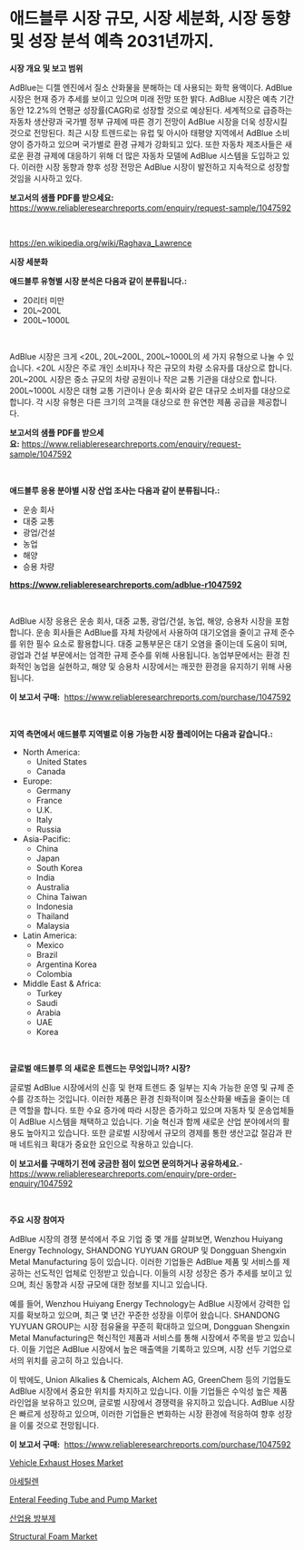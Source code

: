 <p><h1>애드블루 시장 규모, 시장 세분화, 시장 동향 및 성장 분석 예측 2031년까지.</h1></p><p><strong>시장 개요 및 보고 범위</strong></p>
<p><p>AdBlue는 디젤 엔진에서 질소 산화물을 분해하는 데 사용되는 화학 용액이다. AdBlue 시장은 현재 증가 추세를 보이고 있으며 미래 전망 또한 밝다. AdBlue 시장은 예측 기간 동안 12.2%의 연평균 성장률(CAGR)로 성장할 것으로 예상된다. 세계적으로 급증하는 자동차 생산량과 국가별 정부 규제에 따른 경기 전망이 AdBlue 시장을 더욱 성장시킬 것으로 전망된다. 최근 시장 트렌드로는 유럽 및 아시아 태평양 지역에서 AdBlue 소비 양이 증가하고 있으며 국가별로 환경 규제가 강화되고 있다. 또한 자동차 제조사들은 새로운 환경 규제에 대응하기 위해 더 많은 자동차 모델에 AdBlue 시스템을 도입하고 있다. 이러한 시장 동향과 향후 성장 전망은 AdBlue 시장이 발전하고 지속적으로 성장할 것임을 시사하고 있다.</p></p>
<p><strong>보고서의 샘플 PDF를 받으세요:</strong> <a href="https://www.reliableresearchreports.com/enquiry/request-sample/1047592">https://www.reliableresearchreports.com/enquiry/request-sample/1047592</a></p>
<p>&nbsp;</p>
<p><a href="https://en.wikipedia.org/wiki/Raghava_Lawrence">https://en.wikipedia.org/wiki/Raghava_Lawrence</a></p>
<p><strong>시장 세분화</strong></p>
<p><strong>애드블루 유형별 시장 분석은 다음과 같이 분류됩니다.:</strong></p>
<p><ul><li>20리터 미만</li><li>20L~200L</li><li>200L~1000L</li></ul></p>
<p>&nbsp;</p>
<p><p>AdBlue 시장은 크게 <20L, 20L~200L, 200L~1000L의 세 가지 유형으로 나눌 수 있습니다. <20L 시장은 주로 개인 소비자나 작은 규모의 차량 소유자를 대상으로 합니다. 20L~200L 시장은 중소 규모의 차량 공원이나 작은 교통 기관을 대상으로 합니다. 200L~1000L 시장은 대형 교통 기관이나 운송 회사와 같은 대규모 소비자를 대상으로 합니다. 각 시장 유형은 다른 크기의 고객을 대상으로 한 유연한 제품 공급을 제공합니다.</p></p>
<p><strong>보고서의 샘플 PDF를 받으세요:</strong>&nbsp;<a href="https://www.reliableresearchreports.com/enquiry/request-sample/1047592">https://www.reliableresearchreports.com/enquiry/request-sample/1047592</a></p>
<p>&nbsp;</p>
<p><strong> 애드블루 응용 분야별 시장 산업 조사는 다음과 같이 분류됩니다.:</strong></p>
<p><ul><li>운송 회사</li><li>대중 교통</li><li>광업/건설</li><li>농업</li><li>해양</li><li>승용 차량</li></ul></p>
<p><strong><a href="https://www.reliableresearchreports.com/adblue-r1047592">https://www.reliableresearchreports.com/adblue-r1047592</a></strong></p>
<p>&nbsp;</p>
<p><p>AdBlue 시장 응용은 운송 회사, 대중 교통, 광업/건설, 농업, 해양, 승용차 시장을 포함합니다. 운송 회사들은 AdBlue를 자체 차량에서 사용하여 대기오염을 줄이고 규제 준수를 위한 필수 요소로 활용합니다. 대중 교통부문은 대기 오염을 줄이는데 도움이 되며, 광업과 건설 부문에서는 엄격한 규제 준수를 위해 사용됩니다. 농업부문에서는 환경 친화적인 농업을 실현하고, 해양 및 승용차 시장에서는 깨끗한 환경을 유지하기 위해 사용됩니다.</p></p>
<p><strong>이 보고서 구매:</strong>&nbsp; <a href="https://www.reliableresearchreports.com/purchase/1047592">https://www.reliableresearchreports.com/purchase/1047592</a></p>
<p>&nbsp;</p>
<p><strong>지역 측면에서 애드블루 지역별로 이용 가능한 시장 플레이어는 다음과 같습니다.:</strong></p>
<p><ul>
    <li>
        North America:
        <ul>
            <li>United States</li>
            <li>Canada</li>
        </ul>
    </li>
    <li>
        Europe:
        <ul>
            <li>Germany</li>
            <li>France</li>
            <li>U.K.</li>
            <li>Italy</li>
            <li>Russia</li>
        </ul>
    </li>
    <li>
        Asia-Pacific:
        <ul>
            <li>China</li>
            <li>Japan</li>
            <li>South Korea</li>
            <li>India</li>
            <li>Australia</li>
            <li>China Taiwan</li>
            <li>Indonesia</li>
            <li>Thailand</li>
            <li>Malaysia</li>
        </ul>
    </li>
    <li>
        Latin America:
        <ul>
            <li>Mexico</li>
            <li>Brazil</li>
            <li>Argentina Korea</li>
            <li>Colombia</li>
        </ul>
    </li>
    <li>
        Middle East & Africa:
        <ul>
            <li>Turkey</li>
            <li>Saudi</li>
            <li>Arabia</li>
            <li>UAE</li>
            <li>Korea</li>
        </ul>
    </li>
    </ul></p>
<p>&nbsp;</p>
<p><strong>글로벌 애드블루 의 새로운 트렌드는 무엇입니까? 시장?</strong></p>
<p><p>글로벌 AdBlue 시장에서의 신흥 및 현재 트렌드 중 일부는 지속 가능한 운영 및 규제 준수를 강조하는 것입니다. 이러한 제품은 환경 친화적이며 질소산화물 배출을 줄이는 데 큰 역할을 합니다. 또한 수요 증가에 따라 시장은 증가하고 있으며 자동차 및 운송업체들이 AdBlue 시스템을 채택하고 있습니다. 기술 혁신과 함께 새로운 산업 분야에서의 활용도 높아지고 있습니다. 또한 글로벌 시장에서 규모의 경제를 통한 생산고값 절감과 판매 네트워크 확대가 중요한 요인으로 작용하고 있습니다.</p></p>
<p><strong>이 보고서를 구매하기 전에 궁금한 점이 있으면 문의하거나 공유하세요.</strong>- <a href="https://www.reliableresearchreports.com/enquiry/pre-order-enquiry/1047592">https://www.reliableresearchreports.com/enquiry/pre-order-enquiry/1047592</a></p>
<p>&nbsp;</p>
<p><strong>주요 시장 참여자</strong></p>
<p><p>AdBlue 시장의 경쟁 분석에서 주요 기업 중 몇 개를 살펴보면, Wenzhou Huiyang Energy Technology, SHANDONG YUYUAN GROUP 및 Dongguan Shengxin Metal Manufacturing 등이 있습니다. 이러한 기업들은 AdBlue 제품 및 서비스를 제공하는 선도적인 업체로 인정받고 있습니다. 이들의 시장 성장은 증가 추세를 보이고 있으며, 최신 동향과 시장 규모에 대한 정보를 지니고 있습니다.</p><p>예를 들어, Wenzhou Huiyang Energy Technology는 AdBlue 시장에서 강력한 입지를 확보하고 있으며, 최근 몇 년간 꾸준한 성장을 이루어 왔습니다. SHANDONG YUYUAN GROUP는 시장 점유율을 꾸준히 확대하고 있으며, Dongguan Shengxin Metal Manufacturing은 혁신적인 제품과 서비스를 통해 시장에서 주목을 받고 있습니다. 이들 기업은 AdBlue 시장에서 높은 매출액을 기록하고 있으며, 시장 선두 기업으로서의 위치를 공고히 하고 있습니다.</p><p>이 밖에도, Union Alkalies & Chemicals, Alchem AG, GreenChem 등의 기업들도 AdBlue 시장에서 중요한 위치를 차지하고 있습니다. 이들 기업들은 수익성 높은 제품 라인업을 보유하고 있으며, 글로벌 시장에서 경쟁력을 유지하고 있습니다. AdBlue 시장은 빠르게 성장하고 있으며, 이러한 기업들은 변화하는 시장 환경에 적응하여 향후 성장을 이룰 것으로 전망됩니다.</p></p>
<p><strong>이 보고서 구매:</strong>&nbsp;&nbsp;<a href="https://www.reliableresearchreports.com/purchase/1047592">https://www.reliableresearchreports.com/purchase/1047592</a></p>
<p><p><a href="https://medium.com/@liam.mcgrath5645/vehicle-exhaust-hoses-market-overview-global-market-trends-and-future-prospects-from-2024-to-2031-917d5dbbf2a5">Vehicle Exhaust Hoses Market</a></p><p><a href="https://github.com/sougarounis/Market-Research-Report-List-5/blob/main/697469462104.md">아세틸렌</a></p><p><a href="https://www.linkedin.com/pulse/global-enteral-feeding-tube-pump-market-product-type-application-u7lcf">Enteral Feeding Tube and Pump Market</a></p><p><a href="https://medium.com/@derrickmafrks96745/%EA%B8%80%EB%A1%9C%EB%B2%8C-%EC%82%B0%EC%97%85%EC%9A%A9-%EB%B0%A9%EB%B6%80%EC%A0%9C-%EC%8B%9C%EC%9E%A5%EC%9D%80-2024%EB%85%84%EB%B6%80%ED%84%B0-2031%EB%85%84%EA%B9%8C%EC%A7%80-9-6-%EC%9D%98-%EC%97%B0%ED%8F%89%EA%B7%A0-%EC%84%B1%EC%9E%A5%EB%A5%A0%EC%9D%84-%EA%B8%B0%EB%A1%9D%ED%95%A0-%EA%B2%83%EC%9C%BC%EB%A1%9C-%EC%98%88%EC%B8%A1%EB%90%A9%EB%8B%88%EB%8B%A4-145884cb43b8">산업용 방부제</a></p><p><a href="https://medium.com/@liam.mcgrath5645/structural-foam-market-global-market-share-and-ranking-overall-sales-and-demand-forecast-2024-6b2717b7ac7b">Structural Foam Market</a></p></p>